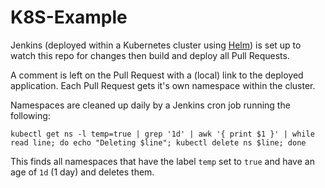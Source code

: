 # K8S-Example

Jenkins (deployed within a Kubernetes cluster using [Helm](https://github.com/kubernetes/helm)) is set up to watch this repo for changes then build and deploy all Pull Requests.

A comment is left on the Pull Request with a (local) link to the deployed application. Each Pull Request gets it's own namespace within the cluster.

Namespaces are cleaned up daily by a Jenkins cron job running the following:

```shell
kubectl get ns -l temp=true | grep '1d' | awk '{ print $1 }' | while read line; do echo "Deleting $line"; kubectl delete ns $line; done
```

This finds all namespaces that have the label `temp` set to `true` and have an age of `1d` (1 day) and deletes them.
